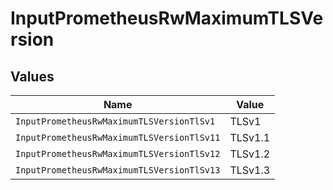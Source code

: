 # InputPrometheusRwMaximumTLSVersion


## Values

| Name                                       | Value                                      |
| ------------------------------------------ | ------------------------------------------ |
| `InputPrometheusRwMaximumTLSVersionTlSv1`  | TLSv1                                      |
| `InputPrometheusRwMaximumTLSVersionTlSv11` | TLSv1.1                                    |
| `InputPrometheusRwMaximumTLSVersionTlSv12` | TLSv1.2                                    |
| `InputPrometheusRwMaximumTLSVersionTlSv13` | TLSv1.3                                    |
